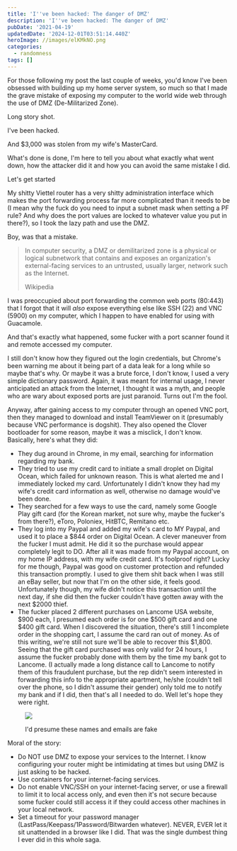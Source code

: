 ```yaml
---
title: 'I''ve been hacked: The danger of DMZ'
description: 'I''ve been hacked: The danger of DMZ'
pubDate: '2021-04-19'
updatedDate: '2024-12-01T03:51:14.440Z'
heroImage: //images/elKMkNO.png
categories:
  - randomness
tags: []
---
```


For those following my post the last couple of weeks, you'd know I've been obsessed with building up my home server system, so much so that I made the grave mistake of exposing my computer to the world wide web through the use of DMZ (De-Militarized Zone).

Long story shot.

I've been hacked.

And $3,000 was stolen from my wife's MasterCard.

What's done is done, I'm here to tell you about what exactly what went down, how the attacker did it and how you can avoid the same mistake I did.

Let's get started

<!--more-->

My shitty Viettel router has a very shitty administration interface which makes the port forwarding process far more complicated than it needs to be (I mean why the fuck do you need to input a subnet mask when setting a PF rule? And why does the port values are locked to whatever value you put in there?), so I took the lazy path and use the DMZ.

Boy, was that a mistake.

> In computer security, a DMZ or demilitarized zone is a physical or logical subnetwork that contains and exposes an organization's external-facing services to an untrusted, usually larger, network such as the Internet.
> 
> Wikipedia

I was preoccupied about port forwarding the common web ports (80:443) that I forgot that it will _also_ expose everything else like SSH (22) and VNC (5900) on my computer, which I happen to have enabled for using with Guacamole.

And that's exactly what happened, some fucker with a port scanner found it and remote accessed my computer.

I still don't know how they figured out the login credentials, but Chrome's been warning me about it being part of a data leak for a long while so maybe that's why. Or maybe it was a brute force, I don't know, I used a very simple dictionary password. Again, it was meant for internal usage, I never anticipated an attack from the Internet, I thought it was a myth, and people who are wary about exposed ports are just paranoid. Turns out I'm the fool.

Anyway, after gaining access to my computer through an opened VNC port, then they managed to download and install TeamViewer on it (presumably because VNC performance is dogshit). They also opened the Clover bootloader for some reason, maybe it was a misclick, I don't know. Basically, here's what they did:

- They dug around in Chrome, in my email, searching for information regarding my bank.
- They tried to use my credit card to initiate a small droplet on Digital Ocean, which failed for unknown reason. This is what alerted me and I immediately locked my card. Unfortunately I didn't know they had my wife's credit card information as well, otherwise no damage would've been done.
- They searched for a few ways to use the card, namely some Google Play gift card (for the Korean market, not sure why, maybe the fucker's from there?), eToro, Poloniex, HitBTC, Remitano etc.
- They log into my Paypal and added my wife's card to MY Paypal, and used it to place a $844 order on Digital Ocean. A clever maneuver from the fucker I must admit. He did it so the purchase would appear completely legit to DO. After all it was made from my Paypal account, on my home IP address, with my wife credit card. It's foolproof right? Lucky for me though, Paypal was good on customer protection and refunded this transaction promptly. I used to give them shit back when I was still an eBay seller, but now that I'm on the other side, it feels good. Unfortunately though, my wife didn't notice this transaction until the next day, if she did then the fucker couldn't have gotten away with the next $2000 thief.
- The fucker placed 2 different purchases on Lancome USA website, $900 each, I presumed each order is for one $500 gift card and one $400 gift card. When I discovered the situation, there's still 1 incomplete order in the shopping cart, I assume the card ran out of money. As of this writing, we're still not sure we'll be able to recover this $1,800. Seeing that the gift card purchased was only valid for 24 hours, I assume the fucker probably done with them by the time my bank got to Lancome. (I actually made a long distance call to Lancome to notify them of this fraudulent purchase, but the rep didn't seem interested in forwarding this info to the appropriate apartment, he/she (couldn't tell over the phone, so I didn't assume their gender) only told me to notify my bank and if I did, then that's all I needed to do. Well let's hope they were right.

<figure>

![](/blog/images/elKMkNO.png)

<figcaption>

I'd presume these names and emails are fake

</figcaption>

</figure>

Moral of the story:

- Do NOT use DMZ to expose your services to the Internet. I know configuring your router might be intimidating at times but using DMZ is just asking to be hacked.
- Use containers for your internet-facing services.
- Do not enable VNC/SSH on your internet-facing server, or use a firewall to limit it to local access only, and even then it's not secure because some fucker could still access it if they could access other machines in your local network.
- Set a timeout for your password manager (LastPass/Keepass/1Password/Bitwarden whatever). NEVER, EVER let it sit unattended in a browser like I did. That was the single dumbest thing I ever did in this whole saga.
